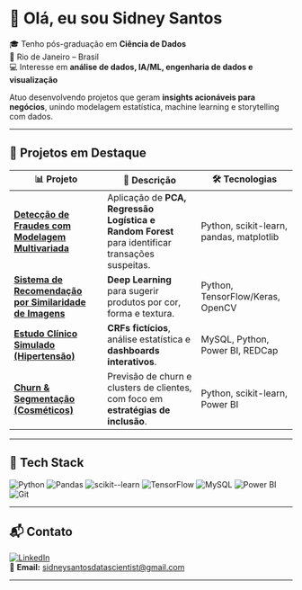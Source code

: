 


# 👋 Olá, eu sou Sidney Santos

🎓 Tenho pós-graduação em **Ciência de Dados**  
📍 Rio de Janeiro – Brasil  
💻 Interesse em **análise de dados, IA/ML, engenharia de dados e visualização**

Atuo desenvolvendo projetos que geram **insights acionáveis para negócios**, unindo modelagem estatística, machine learning e storytelling com dados.

---

## 🚀 Projetos em Destaque

| 📊 Projeto | 🔎 Descrição | 🛠️ Tecnologias |
|------------|-------------|----------------|
| [**Detecção de Fraudes com Modelagem Multivariada**](https://github.com/sidneysantos/deteccao-fraudes) | Aplicação de **PCA, Regressão Logística e Random Forest** para identificar transações suspeitas. | Python, scikit-learn, pandas, matplotlib |
| [**Sistema de Recomendação por Similaridade de Imagens**](https://github.com/sidneysantos/recomendacao-imagens) | **Deep Learning** para sugerir produtos por cor, forma e textura. | Python, TensorFlow/Keras, OpenCV |
| [**Estudo Clínico Simulado (Hipertensão)**](https://github.com/sidneysantos/estudo-clinico) | **CRFs fictícios**, análise estatística e **dashboards interativos**. | MySQL, Python, Power BI, REDCap |
| [**Churn & Segmentação (Cosméticos)**](https://github.com/sidneysantos/churn-cosmeticos) | Previsão de churn e clusters de clientes, com foco em **estratégias de inclusão**. | Python, scikit-learn, Power BI |


---

## 🧰 Tech Stack

![Python](https://img.shields.io/badge/Python-3776AB?logo=python&logoColor=white)
![Pandas](https://img.shields.io/badge/Pandas-150458?logo=pandas&logoColor=white)
![scikit--learn](https://img.shields.io/badge/scikit--learn-F7931E?logo=scikitlearn&logoColor=white)
![TensorFlow](https://img.shields.io/badge/TensorFlow-FF6F00?logo=tensorflow&logoColor=white)
![MySQL](https://img.shields.io/badge/MySQL-005C84?logo=mysql&logoColor=white)
![Power BI](https://img.shields.io/badge/Power%20BI-F2C811?logo=powerbi&logoColor=black)
![Git](https://img.shields.io/badge/Git-F05032?logo=git&logoColor=white)

---


## 📬 Contato

[![LinkedIn](https://img.shields.io/badge/LinkedIn-0A66C2?logo=linkedin&logoColor=white)](https://www.linkedin.com/in/sidney-santos)  
📧 **Email:** sidneysantosdatascientist@gmail.com


---

